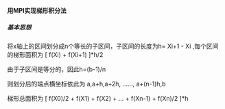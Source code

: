 #### 用MPI实现梯形积分法

##### 基本思想
将x轴上的区间划分成n个等长的子区间，子区间的长度为h= Xi+1 - Xi ,每个区间的梯形面积为
[ f(Xi) + f(Xi+1) ]*h/2

由于子区间是等分的，因此h=(b-1)/n

则划分后的端点横坐标依此为 a,a+h,a+2h, ......, a+(n-1)h,b

梯形总面积为 [ f(X0)/2 + f(X1) + f(X2) + ... + f(Xn-1) + f(Xn)/2 ]*h
